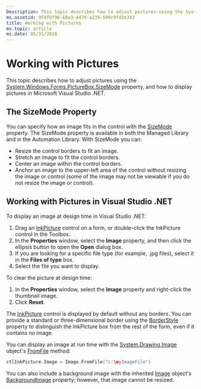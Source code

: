 ```yaml
---
Description: This topic describes how to adjust pictures using the System.Windows.Forms.PictureBox.SizeMode property, and how to display pictures in Microsoft Visual Studio .NET.
ms.assetid: 9f4f0f96-68a3-447d-a239-599c9fd3e343
title: Working with Pictures
ms.topic: article
ms.date: 05/31/2018
---
```


# Working with Pictures

This topic describes how to adjust pictures using the [System.Windows.Forms.PictureBox.SizeMode](/dotnet/api/system.windows.forms.picturebox.sizemode?view=netcore-3.1) property, and how to display pictures in Microsoft Visual Studio .NET.

## The SizeMode Property

You can specify how an image fits in the control with the [SizeMode](/dotnet/api/system.windows.forms.picturebox.sizemode?view=netcore-3.1) property. The SizeMode property is available in both the Managed Library and in the Automation Library. With SizeMode you can:

-   Resize the control borders to fit an image.
-   Stretch an image to fit the control borders.
-   Center an image within the control borders.
-   Anchor an image to the upper-left area of the control without resizing the image or control (some of the image may not be viewable if you do not resize the image or control).

## Working with Pictures in Visual Studio .NET

To display an image at design time in Visual Studio .NET:

1.  Drag an [InkPicture](/previous-versions/aa514604(v=msdn.10)) control on a form, or double-click the InkPicture control in the Toolbox.
2.  In the **Properties** window, select the **Image** property, and then click the ellipsis button to open the **Open** dialog box.
3.  If you are looking for a specific file type (for example, .jpg files), select it in the **Files of type** box.
4.  Select the file you want to display.

To clear the picture at design time:

1.  In the **Properties** window, select the **Image** property and right-click the thumbnail image.
2.  Click **Reset**.

The [InkPicture](/previous-versions/aa514604(v=msdn.10)) control is displayed by default without any borders. You can provide a standard or three-dimensional border using the [BorderStyle](/dotnet/api/system.windows.forms.picturebox.borderstyle?view=netcore-3.1) property to distinguish the InkPicture box from the rest of the form, even if it contains no image.

You can display an image at run time with the [System.Drawing.Image](/dotnet/api/system.drawing.image?view=dotnet-plat-ext-3.1) object's [FromFile](/dotnet/api/system.drawing.image.fromfile?view=dotnet-plat-ext-3.1) method:


```C++
ctlInkPicture.Image = Image.FromFile("c:\myImageFile")
```



You can also include a background image with the inherited [Image](/dotnet/api/system.drawing.image?view=dotnet-plat-ext-3.1) object's [BackgroundImage](/dotnet/api/system.windows.forms.control.backgroundimage?view=netcore-3.1) property; however, that image cannot be resized.

 

 